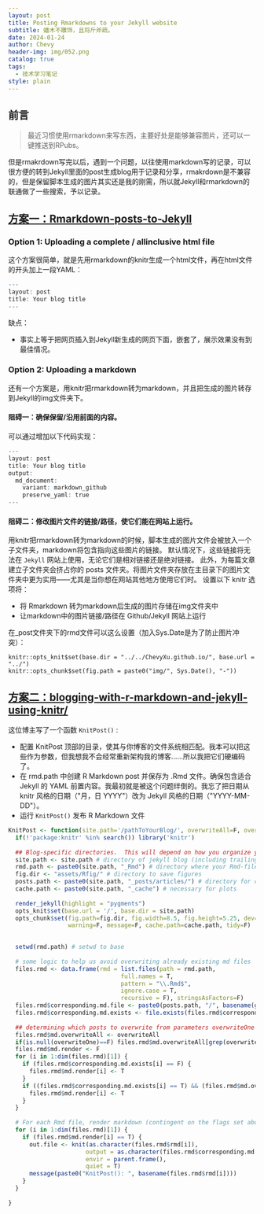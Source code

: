 ```yaml
---
layout: post
title: Posting Rmarkdowns to your Jekyll website
subtitle: 蟠木不雕饰，且将斤斧疏。
date: 2024-01-24
author: Chevy
header-img: img/052.png
catalog: true
tags:
  - 技术学习笔记
style: plain
---
```


## 前言
> 最近习惯使用rmarkdown来写东西，主要好处是能够兼容图片，还可以一键推送到RPubs。

但是rmakrdown写完以后，遇到一个问题，以往使用markdown写的记录，可以很方便的转到Jekyll里面的post生成blog用于记录和分享，rmakrdown是不兼容的，但是保留脚本生成的图片其实还是我的刚需，所以就Jekyll和rmarkdown的联通做了一些搜索，予以记录。

## [方案一：Rmarkdown-posts-to-Jekyll](https://jchellmuth.com/news/jekyll/website/code/2020/01/04/Rmarkdown-posts-to-Jekyll.html)

### Option 1: Uploading a complete / allinclusive html file

这个方案很简单，就是先用rmarkdown的knitr生成一个html文件，再在html文件的开头加上一段YAML：
```r
---
layout: post
title: Your blog title
---
```

缺点：
-  事实上等于把网页插入到Jekyll新生成的网页下面，嵌套了，展示效果没有到最佳情况。

### Option 2: Uploading a markdown

还有一个方案是，用knitr把rmarkdown转为markdown，并且把生成的图片转存到Jekyll的img文件夹下。

#### 阻碍一：确保保留/沿用前面的内容。
可以通过增加以下代码实现：

```r
---
layout: post
title: Your blog title
output:
  md_document:
    variant: markdown_github
    preserve_yaml: true
---
```

#### 阻碍二：修改图片文件的链接/路径，使它们能在网站上运行。

用knitr把rmarkdown转为markdown的时候，脚本生成的图片文件会被放入一个子文件夹，markdown将包含指向这些图片的链接。
默认情况下，这些链接将无法在 `Jekyll` 网站上使用，无论它们是相对链接还是绝对链接。
此外，为每篇文章建立子文件夹会挤占你的 posts 文件夹。将图片文件夹存放在主目录下的图片文件夹中更为实用——尤其是当你想在网站其他地方使用它们时。
设置以下 knitr 选项将：
- 将 Rmarkdown 转为markdown后生成的图片存储在img文件夹中
- 让markdown中的图片链接/路径在 Github/Jekyll 网站上运行

在_post文件夹下的rmd文件可以这么设置（加入Sys.Date是为了防止图片冲突）：

```
knitr::opts_knit$set(base.dir = "../../ChevyXu.github.io/", base.url = "../")
knitr::opts_chunk$set(fig.path = paste0("img/", Sys.Date(), "-"))
```

## [方案二：blogging-with-r-markdown-and-jekyll-using-knitr/](https://brooksandrew.github.io/simpleblog/articles/blogging-with-r-markdown-and-jekyll-using-knitr/)

这位博主写了一个函数 `KnitPost()` :

- 配置 KnitPost 顶部的目录，使其与你博客的文件系统相匹配。我本可以把这些作为参数，但我想我不会经常重新架构我的博客......所以我把它们硬编码了。
- 在 rmd.path 中创建 R Markdown post 并保存为 .Rmd 文件。确保包含适合 Jekyll 的 YAML 前置内容。我最初就是被这个问题绊倒的。我忘了把日期从 knitr 风格的日期（"月，日 YYYY"）改为 Jekyll 风格的日期（"YYYY-MM-DD"）。
- 运行 `KnitPost()` 发布 R Markdown 文件

```r
KnitPost <- function(site.path='/pathToYourBlog/', overwriteAll=F, overwriteOne=NULL) {
  if(!'package:knitr' %in% search()) library('knitr')
  
  ## Blog-specific directories.  This will depend on how you organize your blog.
  site.path <- site.path # directory of jekyll blog (including trailing slash)
  rmd.path <- paste0(site.path, "_Rmd") # directory where your Rmd-files reside (relative to base)
  fig.dir <- "assets/Rfig/" # directory to save figures
  posts.path <- paste0(site.path, "_posts/articles/") # directory for converted markdown files
  cache.path <- paste0(site.path, "_cache") # necessary for plots
  
  render_jekyll(highlight = "pygments")
  opts_knit$set(base.url = '/', base.dir = site.path)
  opts_chunk$set(fig.path=fig.dir, fig.width=8.5, fig.height=5.25, dev='svg', cache=F, 
                 warning=F, message=F, cache.path=cache.path, tidy=F)   
  

  setwd(rmd.path) # setwd to base
  
  # some logic to help us avoid overwriting already existing md files
  files.rmd <- data.frame(rmd = list.files(path = rmd.path,
                                full.names = T,
                                pattern = "\\.Rmd$",
                                ignore.case = T,
                                recursive = F), stringsAsFactors=F)
  files.rmd$corresponding.md.file <- paste0(posts.path, "/", basename(gsub(pattern = "\\.Rmd$", replacement = ".md", x = files.rmd$rmd)))
  files.rmd$corresponding.md.exists <- file.exists(files.rmd$corresponding.md.file)
  
  ## determining which posts to overwrite from parameters overwriteOne & overwriteAll
  files.rmd$md.overwriteAll <- overwriteAll
  if(is.null(overwriteOne)==F) files.rmd$md.overwriteAll[grep(overwriteOne, files.rmd[,'rmd'], ignore.case=T)] <- T
  files.rmd$md.render <- F
  for (i in 1:dim(files.rmd)[1]) {
    if (files.rmd$corresponding.md.exists[i] == F) {
      files.rmd$md.render[i] <- T
    }
    if ((files.rmd$corresponding.md.exists[i] == T) && (files.rmd$md.overwriteAll[i] == T)) {
      files.rmd$md.render[i] <- T
    }
  }
  
  # For each Rmd file, render markdown (contingent on the flags set above)
  for (i in 1:dim(files.rmd)[1]) {
    if (files.rmd$md.render[i] == T) {
      out.file <- knit(as.character(files.rmd$rmd[i]), 
                      output = as.character(files.rmd$corresponding.md.file[i]),
                      envir = parent.frame(), 
                      quiet = T)
      message(paste0("KnitPost(): ", basename(files.rmd$rmd[i])))
    }     
  }
  
}
```